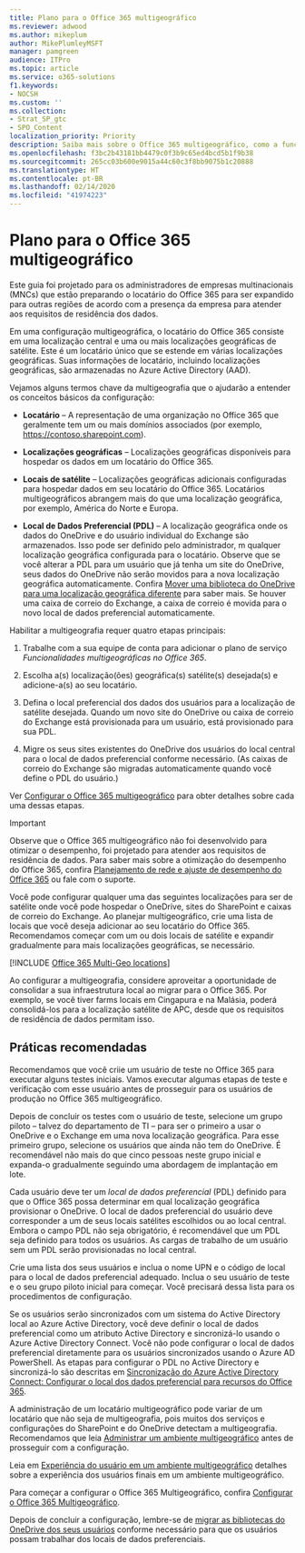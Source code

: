 ```yaml
---
title: Plano para o Office 365 multigeográfico
ms.reviewer: adwood
ms.author: mikeplum
author: MikePlumleyMSFT
manager: pamgreen
audience: ITPro
ms.topic: article
ms.service: o365-solutions
f1.keywords:
- NOCSH
ms.custom: ''
ms.collection:
- Strat_SP_gtc
- SPO_Content
localization_priority: Priority
description: Saiba mais sobre o Office 365 multigeográfico, como a funcionalidade multigeográfica funciona e quais localizações geográficas estão disponíveis para o armazenamento de dados.
ms.openlocfilehash: f3bc2b43181bb4479c0f3b9c65ed4bcd5b1f9b38
ms.sourcegitcommit: 265cc03b600e9015a44c60c3f8bb9075b1c20888
ms.translationtype: HT
ms.contentlocale: pt-BR
ms.lasthandoff: 02/14/2020
ms.locfileid: "41974223"
---
```

# <a name="plan-for-office-365-multi-geo"></a>Plano para o Office 365 multigeográfico

Este guia foi projetado para os administradores de empresas multinacionais (MNCs) que estão preparando o locatário do Office 365 para ser expandido para outras regiões de acordo com a presença da empresa para atender aos requisitos de residência dos dados.

Em uma configuração multigeográfica, o locatário do Office 365 consiste em uma localização central e uma ou mais localizações geográficas de satélite. Este é um locatário único que se estende em várias localizações geográficas. Suas informações de locatário, incluindo localizações geográficas, são armazenadas no Azure Active Directory (AAD).

Vejamos alguns termos chave da multigeografia que o ajudarão a entender os conceitos básicos da configuração:

-   **Locatário** – A representação de uma organização no Office 365 que geralmente tem um ou mais domínios associados (por exemplo, https://contoso.sharepoint.com). 

-   **Localizações geográficas** – Localizações geográficas disponíveis para hospedar os dados em um locatário do Office 365.

-   **Locais de satélite** – Localizações geográficas adicionais configuradas para hospedar dados em seu locatário do Office 365. Locatários multigeográficos abrangem mais do que uma localização geográfica, por exemplo, América do Norte e Europa.

-   **Local de Dados Preferencial (PDL)** – A localização geográfica onde os dados do OneDrive e do usuário individual do Exchange são armazenados. Isso pode ser definido pelo administrador, m qualquer localização geográfica configurada para o locatário. Observe que se você alterar a PDL para um usuário que já tenha um site do OneDrive, seus dados do OneDrive não serão movidos para a nova localização geográfica automaticamente. Confira [Mover uma biblioteca do OneDrive para uma localização geográfica diferente](move-onedrive-between-geo-locations.md) para saber mais. Se houver uma caixa de correio do Exchange, a caixa de correio é movida para o novo local de dados preferencial automaticamente.

Habilitar a multigeografia requer quatro etapas principais:

1.  Trabalhe com a sua equipe de conta para adicionar o plano de serviço _Funcionalidades multigeográficas no Office 365_.

2.  Escolha a(s) localização(ões) geográfica(s) satélite(s) desejada(s) e adicione-a(s) ao seu locatário.

3.  Defina o local preferencial dos dados dos usuários para a localização de satélite desejada. Quando um novo site do OneDrive ou caixa de correio do Exchange está provisionada para um usuário, está provisionado para sua PDL.

4.  Migre os seus sites existentes do OneDrive dos usuários do local central para o local de dados preferencial conforme necessário. (As caixas de correio do Exchange são migradas automaticamente quando você define o PDL do usuário.)

Ver [Configurar o Office 365 multigeográfico](multi-geo-tenant-configuration.md) para obter detalhes sobre cada uma dessas etapas.

> [!IMPORTANT]
> Observe que o Office 365 multigeográfico não foi desenvolvido para otimizar o desempenho, foi projetado para atender aos requisitos de residência de dados. Para saber mais sobre a otimização do desempenho do Office 365, confira [Planejamento de rede e ajuste de desempenho do Office 365](https://support.office.com/article/e5f1228c-da3c-4654-bf16-d163daee8848) ou fale com o suporte.

Você pode configurar qualquer uma das seguintes localizações para ser de satélite onde você pode hospedar o OneDrive, sites do SharePoint e caixas de correio do Exchange. Ao planejar multigeográfico, crie uma lista de locais que você deseja adicionar ao seu locatário do Office 365. Recomendamos começar com um ou dois locais de satélite e expandir gradualmente para mais localizações geográficas, se necessário.

[!INCLUDE [Office 365 Multi-Geo locations](includes/office-365-multi-geo-locations.md)]

Ao configurar a multigeografia, considere aproveitar a oportunidade de consolidar a sua infraestrutura local ao migrar para o Office 365. Por exemplo, se você tiver farms locais em Cingapura e na Malásia, poderá consolidá-los para a localização satélite de APC, desde que os requisitos de residência de dados permitam isso.

## <a name="best-practices"></a>Práticas recomendadas

Recomendamos que você criie um usuário de teste no Office 365 para executar alguns testes iniciais. Vamos executar algumas etapas de teste e verificação com esse usuário antes de prosseguir para os usuários de produção no Office 365 multigeográfico.

Depois de concluir os testes com o usuário de teste, selecione um grupo piloto – talvez do departamento de TI – para ser o primeiro a usar o OneDrive e o Exchange em uma nova localização geográfica. Para esse primeiro grupo, selecione os usuários que ainda não tem do OneDrive. É recomendável não mais do que cinco pessoas neste grupo inicial e expanda-o gradualmente seguindo uma abordagem de implantação em lote.

Cada usuário deve ter um *local de dados preferencial* (PDL) definido para que o Office 365 possa determinar em qual localização geográfica provisionar o OneDrive. O local de dados preferencial do usuário deve corresponder a um de seus locais satélites escolhidos ou ao local central. Embora o campo PDL não seja obrigatório, é recomendável que um PDL seja definido para todos os usuários. As cargas de trabalho de um usuário sem um PDL serão provisionadas no local central.

Crie uma lista dos seus usuários e inclua o nome UPN e o código de local para o local de dados preferencial adequado. Inclua o seu usuário de teste e o seu grupo piloto inicial para começar. Você precisará dessa lista para os procedimentos de configuração.

Se os usuários serão sincronizados com um sistema do Active Directory local ao Azure Active Directory, você deve definir o local de dados preferencial como um atributo Active Directory e sincronizá-lo usando o Azure Active Directory Connect. Você não pode configurar o local de dados preferencial diretamente para os usuários sincronizados usando o Azure AD PowerShell. As etapas para configurar o PDL no Active Directory e sincronizá-lo são descritas em [Sincronização do Azure Active Directory Connect: Configurar o local dos dados preferencial para recursos do Office 365](https://docs.microsoft.com/azure/active-directory/connect/active-directory-aadconnectsync-feature-preferreddatalocation).

A administração de um locatário multigeográfico pode variar de um locatário que não seja de multigeografia, pois muitos dos serviços e configurações do SharePoint e do OneDrive detectam a multigeografia. Recomendamos que leia [Administrar um ambiente multigeográfico](administering-a-multi-geo-environment.md) antes de prosseguir com a configuração.

Leia em [Experiência do usuário em um ambiente multigeográfico](multi-geo-user-experience.md) detalhes sobre a experiência dos usuários finais em um ambiente multigeográfico.

Para começar a configurar o Office 365 Multigeográfico, confira [Configurar o Office 365 Multigeográfico](multi-geo-tenant-configuration.md).

Depois de concluir a configuração, lembre-se de [migrar as bibliotecas do OneDrive dos seus usuários](move-onedrive-between-geo-locations.md) conforme necessário para que os usuários possam trabalhar dos locais de dados preferenciais.

